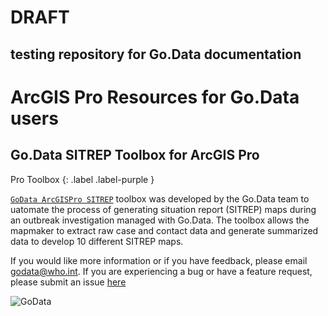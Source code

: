 # DRAFT
testing repository for Go.Data documentation
---

# ArcGIS Pro Resources for Go.Data users

## Go.Data SITREP Toolbox for ArcGIS Pro
Pro Toolbox
{: .label .label-purple }

[`GoData ArcGISPro SITREP`](https://github.com/LangsterGA/godata2arcgis) toolbox was developed by the Go.Data team to uatomate the process of generating situation report (SITREP) maps during an outbreak investigation managed with Go.Data. The toolbox allows the mapmaker to extract raw case and contact data and generate summarized data to develop 10 different SITREP maps. 

If you would like more information or if you have feedback, please email godata@who.int. If you are experiencing a bug or have a feature request, please submit an issue [here](https://github.com/WorldHealthOrganization/godataR/issues)

![GoData](/images/ToolBoxAnime.gif)
